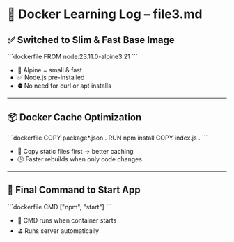 # 🐳 Docker Learning Log – file3.md

## ✅ Switched to Slim & Fast Base Image

\`\`\`dockerfile
FROM node:23.11.0-alpine3.21
\`\`\`

- 🧊 Alpine = small & fast  
- ✅ Node.js pre-installed  
- ⛔ No need for curl or apt installs  

---

## 📦 Docker Cache Optimization

\`\`\`dockerfile
COPY package*.json .
RUN npm install
COPY index.js .
\`\`\`

- 🔄 Copy static files first → better caching  
- 🕒 Faster rebuilds when only code changes  

---

## 🚀 Final Command to Start App

\`\`\`dockerfile
CMD ["npm", "start"]
\`\`\`

- 🧠 CMD runs when container starts  
- ⛳ Runs server automatically  
